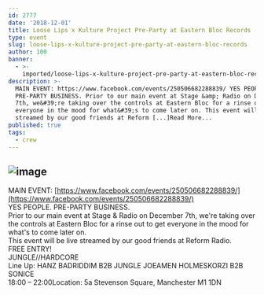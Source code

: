 ```yaml
---
id: 2777
date: '2018-12-01'
title: Loose Lips x Kulture Project Pre-Party at Eastern Bloc Records - Loose Lips
type: event
slug: loose-lips-x-kulture-project-pre-party-at-eastern-bloc-records
author: 100
banner:
  - >-
    imported/loose-lips-x-kulture-project-pre-party-at-eastern-bloc-records/image2777.jpeg
description: >-
  MAIN EVENT: https://www.facebook.com/events/250506682288839/ YES PEOPLE.
  PRE-PARTY BUSINESS. Prior to our main event at Stage &amp; Radio on December
  7th, we&#39;re taking over the controls at Eastern Bloc for a rinse out to get
  everyone in the mood for what&#39;s to come later on. This event will be live
  streamed by our good friends at Reform [...]Read More...
published: true
tags:
  - crew
---
```

![image](../imported/loose-lips-x-kulture-project-pre-party-at-eastern-bloc-records/image2777.jpeg)
---
MAIN EVENT: [https://www.facebook.com/events/250506682288839/](https://www.facebook.com/events/250506682288839/)  
YES PEOPLE. PRE-PARTY BUSINESS.  
Prior to our main event at Stage & Radio on December 7th, we're taking over the controls at Eastern Bloc for a rinse out to get everyone in the mood for what's to come later on.  
This event will be live streamed by our good friends at Reform Radio.  
FREE ENTRY!  
JUNGLE//HARDCORE  
Line Up: HANZ BADRIDDIM B2B JUNGLE JOEAMEN HOLMESKORZI B2B SONICE  
18:00 – 22:00Location: 5a Stevenson Square, Manchester M1 1DN